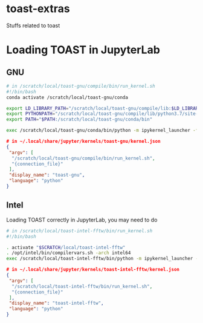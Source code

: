 # toast-extras

Stuffs related to toast

# Loading TOAST in JupyterLab

## GNU

```bash
# in /scratch/local/toast-gnu/compile/bin/run_kernel.sh
#!/bin/bash
conda activate /scratch/local/toast-gnu/conda

export LD_LIBRARY_PATH="/scratch/local/toast-gnu/compile/lib:$LD_LIBRARY_PATH"
export PYTHONPATH="/scratch/local/toast-gnu/compile/lib/python3.7/site-packages:$PYTHONPATH"
export PATH="$PATH:/scratch/local/toast-gnu/conda/bin"

exec /scratch/local/toast-gnu/conda/bin/python -m ipykernel_launcher -f "$1"
```

```json
# in ~/.local/share/jupyter/kernels/toast-gnu/kernel.json
{
 "argv": [
  "/scratch/local/toast-gnu/compile/bin/run_kernel.sh",
  "{connection_file}"
 ],
 "display_name": "toast-gnu",
 "language": "python"
}
```


## Intel

Loading TOAST correctly in JupyterLab, you may need to do

```bash
# in /scratch/local/toast-intel-fftw/bin/run_kernel.sh
#!/bin/bash

. activate "$SCRATCH/local/toast-intel-fftw"
. /opt/intel/bin/compilervars.sh -arch intel64
exec /scratch/local/toast-intel-fftw/bin/python -m ipykernel_launcher -f "$1"
```

```json
# in ~/.local/share/jupyter/kernels/toast-intel-fftw/kernel.json
{
 "argv": [
  "/scratch/local/toast-intel-fftw/bin/run_kernel.sh",
  "{connection_file}"
 ],
 "display_name": "toast-intel-fftw",
 "language": "python"
}
```
